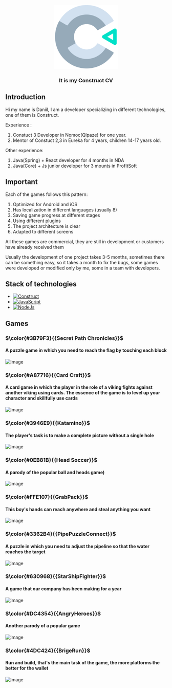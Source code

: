 <br />
<div align="center">
  <a href="https://theraven.tech/">
    <img src="Images/logo.png" alt="Logo" width="200" height="200">
  </a>

  <h3 align="center" >It is my Construct CV</h3>


    
  </p>
</div>


## Introduction 
Hi my name is Daniil, I am a developer specializing in different technologies, one of them is Construct.

Experience :
1. Constuct 3 Developer in Nomoc(Qlpaze) for one year.
2. Mentor of Constuct 2,3 in Eureka for 4 years, children 14-17 years old.

Other experience:
1. Java(Spring) + React developer for 4 months in NDA
2. Java(Core) + Js junior developer for 3 mounts in ProfItSoft


## Important
Each of the games follows this pattern:
1. Optimized for Android and iOS
2. Has localization in different languages ​​(usually 8)
3. Saving game progress at different stages
4. Using different plugins
5. The project architecture is clear
6. Adapted to different screens

All these games are commercial, they are still in development or customers have already received them

Usually the development of one project takes 3-5 months, sometimes there can be something easy, so it takes a month to fix the bugs, 
some games were developed or modified only by me, some in a team with developers.

## Stack of technologies
* [![Construct][Construct]][Construct-url]
* [![JavaScript][JavaScript]][JavaScript-url]
* [![NodeJs][NodeJs]][NodeJs-url]


## Games
### $\color{#3B79F3}{{Secret Path Chronicles}}$ 
#### A puzzle game in which you need to reach the flag by touching each block</br>
![image](https://github.com/DaniilZotin/Construct-2-Summary/assets/85665335/79a3d8ae-b03f-4171-b813-fd6c44a105a7)




### $\color{#A87716}{{Card Craft}}$
#### A card game in which the player in the role of a viking fights against another viking using cards. The essence of the game is to level up your character and skillfully use cards </br>
![image](https://github.com/DaniilZotin/Construct-2-Summary/assets/85665335/2609ca10-ce8a-48e6-a35b-40fb1d72c6d7)


### $\color{#3946E9}{{Katamino}}$ 
#### The player's task is to make a complete picture without a single hole
![image](https://github.com/DaniilZotin/Construct-2-Summary/assets/85665335/c6e4d022-be40-4ff5-b37a-7f951dd6c108)




### $\color{#0EB81B}{{Head Soccer}}$
#### A parody of the popular ball and heads game)
![image](https://github.com/DaniilZotin/Construct-2-Summary/assets/85665335/1bb74251-19e6-4266-9de4-3e0993ac51ac)


### $\color{#FFE107}{{GrabPack}}$
#### This boy's hands can reach anywhere and steal anything you want 
![image](https://github.com/DaniilZotin/Construct-2-Summary/assets/85665335/601f77a0-46fe-445d-af20-23c731f8fdd0)



### $\color{#3362B4}{{PipePuzzleConnect}}$
#### A puzzle in which you need to adjust the pipeline so that the water reaches the target
![image](https://github.com/DaniilZotin/Construct-2-Summary/assets/85665335/e322f7d7-b91e-4931-8be5-c613054c6dfd)



### $\color{#630968}{{StarShipFighter}}$
#### A game that our company has been making for a year
![image](https://github.com/DaniilZotin/Construct-2-Summary/assets/85665335/6366b99b-75e5-492b-b9ca-21dce8281821)


### $\color{#DC4354}{{AngryHeroes}}$
#### Another parody of a popular game
![image](https://github.com/DaniilZotin/Construct-2-Summary/assets/85665335/798e0f8d-9bb9-452c-bfc7-934713cbd0fb)

### $\color{#4DC424}{{BrigeRun}}$
#### Run and build, that's the main task of the game, the more platforms the better for the wallet
![image](https://github.com/DaniilZotin/Construct-2-Summary/assets/85665335/a8413c2d-8085-4497-bb76-fe8d5af62001)







[Construct]: https://img.shields.io/badge/construct2-2A7BA0?style=for-the-badge&logo=construct3&logoColor=white
[Construct-url]: https://spring.io/projects/spring-framework

[JavaScript]: https://img.shields.io/badge/javascript-F7DF1E?style=for-the-badge&logo=javascript&logoColor=white
[JavaScript-url]: https://spring.io/projects/spring-framework

[NodeJs]: https://img.shields.io/badge/nodejs-339933?style=for-the-badge&logo=nodedotjs&logoColor=white
[NodeJs-url]: https://spring.io/projects/spring-framework
